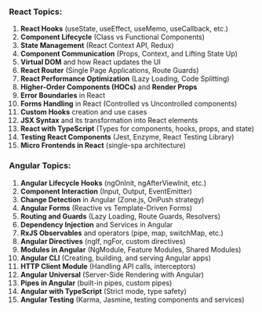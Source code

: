 ### **React Topics:**
1. **React Hooks** (useState, useEffect, useMemo, useCallback, etc.)
2. **Component Lifecycle** (Class vs Functional Components)
3. **State Management** (React Context API, Redux)
4. **Component Communication** (Props, Context, and Lifting State Up)
5. **Virtual DOM** and how React updates the UI
6. **React Router** (Single Page Applications, Route Guards)
7. **React Performance Optimization** (Lazy Loading, Code Splitting)
8. **Higher-Order Components (HOCs)** and **Render Props**
9. **Error Boundaries** in React
10. **Forms Handling** in React (Controlled vs Uncontrolled components)
11. **Custom Hooks** creation and use cases
12. **JSX Syntax** and its transformation into React elements
13. **React with TypeScript** (Types for components, hooks, props, and state)
14. **Testing React Components** (Jest, Enzyme, React Testing Library)
15. **Micro Frontends in React** (single-spa architecture)

### **Angular Topics:**
1. **Angular Lifecycle Hooks** (ngOnInit, ngAfterViewInit, etc.)
2. **Component Interaction** (Input, Output, EventEmitter)
3. **Change Detection** in Angular (Zone.js, OnPush strategy)
4. **Angular Forms** (Reactive vs Template-Driven Forms)
5. **Routing and Guards** (Lazy Loading, Route Guards, Resolvers)
6. **Dependency Injection** and Services in Angular
7. **RxJS Observables** and operators (pipe, map, switchMap, etc.)
8. **Angular Directives** (ngIf, ngFor, custom directives)
9. **Modules in Angular** (NgModule, Feature Modules, Shared Modules)
10. **Angular CLI** (Creating, building, and serving Angular apps)
11. **HTTP Client Module** (Handling API calls, interceptors)
12. **Angular Universal** (Server-Side Rendering with Angular)
13. **Pipes in Angular** (built-in pipes, custom pipes)
14. **Angular with TypeScript** (Strict mode, type safety)
15. **Angular Testing** (Karma, Jasmine, testing components and services)
